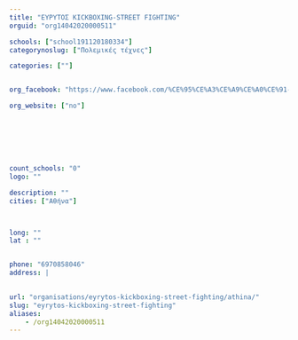 ```yaml
---
title: "ΕΥΡΥΤΟΣ KICKBOXING-STREET FIGHTING"
orguid: "org14042020000511"

schools: ["school191120180334"]
categorynoslug: ["Πολεμικές τέχνες"]

categories: [""]


org_facebook: "https://www.facebook.com/%CE%95%CE%A3%CE%A9%CE%A0%CE%91-%CE%95%CF%85%CF%81%CF%85%CF%84%CE%BF%CF%82-kick-boxing-1717194748560239/"

org_website: ["no"]







count_schools: "0"
logo: ""

description: ""
cities: ["Αθήνα"]



long: ""
lat : ""


phone: "6970858046"
address: |
    

url: "organisations/eyrytos-kickboxing-street-fighting/athina/"
slug: "eyrytos-kickboxing-street-fighting"
aliases:
    - /org14042020000511
---
```



